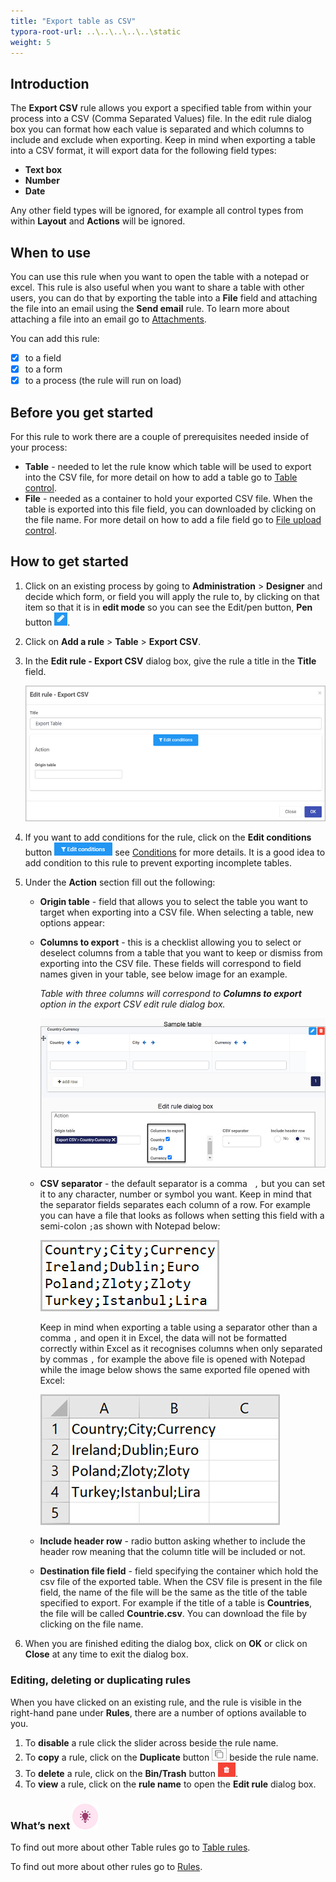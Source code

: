 ```yaml
---
title: "Export table as CSV"
typora-root-url: ..\..\..\..\..\static
weight: 5
---
```


## Introduction

The **Export CSV** rule allows you export a specified table from within your process into a CSV (Comma Separated Values) file. In the edit rule dialog box you can format how each value is separated and which columns to include and exclude when exporting. Keep in mind when exporting a table into a CSV format, it will export data for the following field types:

- **Text box**
- **Number**
- **Date**

Any other field types will be ignored, for example all control types from within **Layout** and **Actions** will be ignored.

## When to use 

You can use this rule when you want to open the table with a notepad or excel. This rule is also useful when you want to share a table with other users, you can do that by exporting the table into a **File** field and attaching the file into an email using the **Send email** rule. To learn more about attaching a file into an email go to [Attachments](/platform/rules/communications/send-email/#attachments).

You can add this rule:

- [x] to a field
- [x] to a form 
- [x] to a process (the rule will run on load)

## Before you get started

For this rule to work there are a couple of prerequisites needed inside of your process:

- **Table** - needed to let the rule know which table will be used to export into the CSV file, for more detail on how to add a table go to [Table control](/platform/controls/input/table/).
- **File** - needed as a container to hold your exported CSV file. When the table is exported into this file field, you can downloaded by clicking on the file name.  For more detail on how to add a file field go to [File upload control](/platform/controls/input/file-upload/).

## How to get started

1. Click on an existing process by going to **Administration** > **Designer** and decide which form, or field you will apply the rule to, by clicking on that item so that it is in **edit mode** so you can see the Edit/pen button, **Pen** button ![Pen button](/images/penicon.png).

2. Click on **Add a rule** > **Table** > **Export CSV**.

3. In the **Edit rule - Export CSV** dialog box, give the rule a title in the **Title** field.

   ![Edit rule - Export CSV](/images/export-csv-edit-rule.jpg)

4. If you want to add conditions for the rule, click on the **Edit conditions** button ![Edit conditions button](/images/editconditions.png) see [Conditions](/platform/rules/general/add-conditions/) for more details. It is a good idea to add condition to this rule to prevent exporting incomplete tables.

5. Under the **Action** section fill out the following:

   - **Origin table** - field that allows you to select the table you want to target when exporting into a CSV file. When selecting a table, new options appear:

   - **Columns to export** - this is a checklist allowing you to select or deselect columns from a table that you want to keep or dismiss from exporting into the CSV file. These fields will correspond to field names given in your table, see below image for an example.

     *Table with three columns will correspond to **Columns to export** option in the export CSV edit rule dialog box.* 

     ![Export to export checklist](/images/export-csv-columns.jpg)

   - **CSV separator** - the default separator is a comma ` ,` but you can set it to any character, number or symbol you want. Keep in mind that the separator fields separates each column of a row. For example you can have a file that looks as follows when setting this field with a semi-colon `;`as shown with Notepad below:

     ![Semicolon separated csv file](/images/export-csv-semicolon.jpg)

     Keep in mind when exporting a table using a separator other than a comma `,` and open it in Excel, the data will not be formatted correctly within Excel as it recognises columns when only separated by commas `,` for example the above file is opened with Notepad while the image below shows the same exported file opened with Excel:

     ![Semicolon separated csv file](/images/export-csv-semicolon-excel.jpg)

   - **Include header row** - radio button asking whether to include the header row meaning that the column title will be included or not.

   - **Destination file field** - field specifying the container which hold the csv file of the exported table. When the CSV file is present in the file field, the name of the file will be the same as the title of the table specified to export. For example if the title of a table is **Countries**, the file will be called **Countrie.csv**. You can download the file by clicking on the file name.

6. When you are finished editing the dialog box, click on **OK** or click on **Close** at any time to exit the dialog box.


### Editing, deleting or duplicating rules

When you have clicked on an existing rule, and the rule is visible in the right-hand pane under **Rules**, there are a number of options available to you.

1. To **disable** a rule click the slider across beside the rule name.
2. To **copy** a rule, click on the **Duplicate** button ![Duplicate button](/images/duplicate-button.jpg) beside the rule name.
3. To **delete** a rule, click on the **Bin/Trash** button ![Bin/Trash button](/images/bin.png).
4. To **view** a rule, click on the **rule name** to open the **Edit rule** dialog box.

### What’s next ![Idea icon](/images/18.png)

To find out more about other Table rules go to [Table rules](/platform/rules/tables/).

To find out more about other rules go to [Rules](/platform/rules/).
